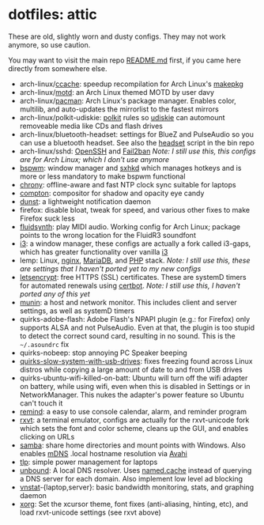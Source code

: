 # dotfiles: attic
These are old, slightly worn and dusty configs. They may not work 
anymore, so use caution.

You may want to visit the main repo [README.md](https://github.com/keithieopia/dotfiles/blob/master/README.md) 
first, if you came here directly from somewhere else.

* arch-linux/[ccache](https://wiki.archlinux.org/index.php/Ccache): speedup 
  recompilation for Arch Linux's [makepkg](https://wiki.archlinux.org/index.php/Makepkg)
* arch-linux/[motd](https://bbs.archlinux.org/viewtopic.php?id=50845): an Arch 
  Linux themed MOTD by user davy
* arch-linux/[pacman](https://wiki.archlinux.org/index.php/Pacman): Arch 
  Linux's package manager. Enables color, multilib, and auto-updates 
  the mirrorlist to the fastest mirrors
* arch-linux/polkit-udiskie: [polkit](https://www.freedesktop.org/wiki/Software/polkit/) 
  rules so [udiskie](https://github.com/coldfix/udiskie) can automount 
  removeable media like CDs and flash drives
* arch-linux/bluetooth-headset: settings for BlueZ and PulseAudio so you can use a 
  bluetooth headset. See also the [headset](https://github.com/keithieopia/bin/blob/master/headset) 
  script in the bin repo
* arch-linux/sshd: [OpenSSH](http://www.openssh.com/) and [Fail2ban](http://www.fail2ban.org)
  *Note: I still use this, this configs are for Arch Linux; which I 
  don't use anymore*
* [bspwm](https://github.com/baskerville/bspwm):
  window manager and [sxhkd](https://github.com/baskerville/sxhkd) 
  which manages hotkeys and is more or less mandatory to make bspwm
  functional
* [chrony](https://chrony.tuxfamily.org/): offline-aware and fast NTP 
  clock sync suitable for laptops
* [compton](https://github.com/chjj/compton): compositor for shadow and 
  opacity eye candy
* [dunst](http://knopwob.org/dunst/): a lightweight notification daemon
* firefox: disable bloat, tweak for speed, and various other fixes to 
  make Firefox suck less
* [fluidsynth](https://wiki.archlinux.org/index.php/FluidSynth): play 
  MIDI audio. Working config for Arch Linux; package points to the wrong
  location for the FluidR3 soundfont
* [i3](https://github.com/Airblader/i3): a window manager, these configs 
  are actually a fork called i3-gaps, which has greater functionality 
  over vanilla [i3](https://i3wm.org/)
* lemp: Linux, [nginx](https://nginx.org/), [MariaDB](https://mariadb.org/), 
  and [PHP](http://php.net/) stack. *Note: I still use this, these are 
  settings that I haven't ported yet to my new configs*
* [letsencrypt](https://letsencrypt.org/): free HTTPS (SSL) 
  certificates. These are systemD timers for automated renewals using 
  [certbot](https://github.com/certbot/certbot). *Note: I still use 
  this, I haven't ported any of this yet*
* [munin](http://munin-monitoring.org/): a host and network monitor. 
  This includes client and server settings, as well as systemD timers
* quirks-adobe-flash: Adobe Flash's NPAPI plugin (e.g.: for Firefox) 
  only supports ALSA and not PulseAudio. Even at that, the plugin is too
  stupid to detect the correct sound card, resulting in no sound. This 
  is the `~/.asoundrc` fix
* quirks-nobeep: stop annoying PC Speaker beeping
* [quirks-slow-system-with-usb-drives](http://lwn.net/Articles/572911/): 
  fixes freezing found across Linux distros while copying a large amount 
  of date to and from USB drives
* quirks-ubuntu-wifi-killed-on-batt: Ubuntu will turn off the wifi 
  adapter on battery, while using wifi, even when this is disabled in 
  Settings or in NetworkManager. This nukes the adapter's power feature 
  so Ubuntu can't touch it
* [remind](https://www.roaringpenguin.com/products/remind): a easy to 
  use console calendar, alarm, and reminder program
* [rxvt](http://software.schmorp.de/pkg/rxvt-unicode.html): a terminal 
  emulator, configs are actually for the rxvt-unicode fork which sets 
  the font and color scheme, cleans up the GUI, and enables clicking on 
  URLs
* [samba](https://www.samba.org/): share home directories and mount 
  points with Windows. Also enables [mDNS](https://en.wikipedia.org/wiki/Multicast_DNS) 
  .local hostname resolution via [Avahi](https://github.com/lathiat/avahi)
* [tlp](http://linrunner.de/en/tlp/tlp.html): simple power management 
  for laptops
* [unbound](https://unbound.net/): A local DNS resolver. Uses [named.cache](https://www.internic.net/domain/named.cache) 
  instead of querying a DNS server for each domain. Also implement low 
  level ad blocking
* [vnstat](http://humdi.net/vnstat/)-{laptop,server}: basic bandwidth 
  monitoring, stats, and graphing daemon
* [xorg](https://www.x.org/wiki/): Set the xcursor theme, font fixes 
  (anti-aliasing, hinting, etc), and load rxvt-unicode settings (see 
  rxvt above)
